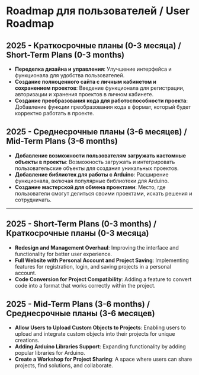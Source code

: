 # Roadmap для пользователей / User Roadmap

## 2025 - Краткосрочные планы (0-3 месяца) / Short-Term Plans (0-3 months)
- **Переделка дизайна и управления**: Улучшение интерфейса и функционала для удобства пользователей.
- **Создание полноценного сайта с личным кабинетом и сохранением проектов**: Введение функционала для регистрации, авторизации и хранения проектов в личном кабинете.
- **Создание преобразования кода для работоспособности проекта**: Добавление функции преобразования кода в формат, который будет корректно работать в проекте.

## 2025 - Среднесрочные планы (3-6 месяцев) / Mid-Term Plans (3-6 months)
- **Добавление возможности пользователям загружать кастомные объекты в проекты**: Возможность загружать и интегрировать пользовательские объекты для создания уникальных проектов.
- **Добавление библиотек для работы с Arduino**: Расширение функционала, включая популярные библиотеки для Arduino.
- **Создание мастерской для обмена проектами**: Место, где пользователи смогут делиться своими проектами, искать решения и сотрудничать.

____________________________________________________________________________________________________________________________________________________

## 2025 - Short-Term Plans (0-3 months) / Краткосрочные планы (0-3 месяца)
- **Redesign and Management Overhaul**: Improving the interface and functionality for better user experience.
- **Full Website with Personal Account and Project Saving**: Implementing features for registration, login, and saving projects in a personal account.
- **Code Conversion for Project Compatibility**: Adding a feature to convert code into a format that works correctly within the project.

## 2025 - Mid-Term Plans (3-6 months) / Среднесрочные планы (3-6 месяцев)
- **Allow Users to Upload Custom Objects to Projects**: Enabling users to upload and integrate custom objects into their projects for unique creations.
- **Adding Arduino Libraries Support**: Expanding functionality by adding popular libraries for Arduino.
- **Create a Workshop for Project Sharing**: A space where users can share projects, find solutions, and collaborate.
